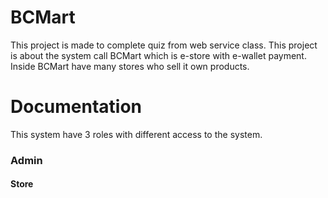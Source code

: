 # BCMart
This project is made to complete quiz from web service class. 
This project is about the system call BCMart which is e-store with e-wallet payment. Inside BCMart have many stores who sell it own products.

# Documentation
This system have 3 roles with different access to the system.

### Admin
#### Store
